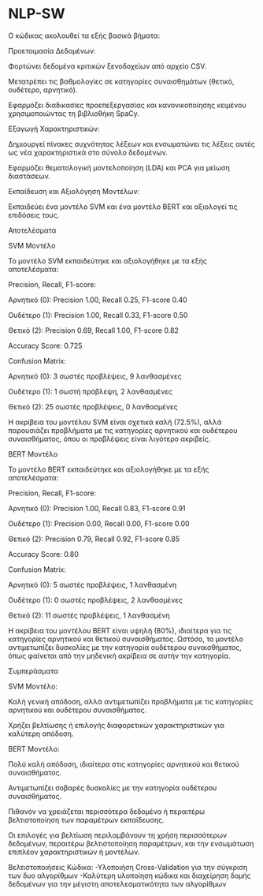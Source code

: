# NLP-SW 

Ο κώδικας ακολουθεί τα εξής βασικά βήματα: 

  

Προετοιμασία Δεδομένων: 

  

Φορτώνει δεδομένα κριτικών ξενοδοχείων από αρχείο CSV. 

Μετατρέπει τις βαθμολογίες σε κατηγορίες συναισθημάτων (θετικό, ουδέτερο, αρνητικό). 

Εφαρμόζει διαδικασίες προεπεξεργασίας και κανονικοποίησης κειμένου χρησιμοποιώντας τη βιβλιοθήκη SpaCy. 

Εξαγωγή Χαρακτηριστικών: 

  

Δημιουργεί πίνακες συχνότητας λέξεων και ενσωματώνει τις λέξεις αυτές ως νέα χαρακτηριστικά στο σύνολο δεδομένων. 

Εφαρμόζει θεματολογική μοντελοποίηση (LDA) και PCA για μείωση διαστάσεων. 

Εκπαίδευση και Αξιολόγηση Μοντέλων: 

  

Εκπαιδεύει ένα μοντέλο SVM και ένα μοντέλο BERT και αξιολογεί τις επιδόσεις τους. 

  

Αποτελέσματα 

SVM Μοντέλο 

Το μοντέλο SVM εκπαιδεύτηκε και αξιολογήθηκε με τα εξής αποτελέσματα: 

  

Precision, Recall, F1-score: 

  

Αρνητικό (0): Precision 1.00, Recall 0.25, F1-score 0.40 

Ουδέτερο (1): Precision 1.00, Recall 0.33, F1-score 0.50 

Θετικό (2): Precision 0.69, Recall 1.00, F1-score 0.82 

Accuracy Score: 0.725 

  

Confusion Matrix: 

  

Αρνητικό (0): 3 σωστές προβλέψεις, 9 λανθασμένες 

Ουδέτερο (1): 1 σωστή πρόβλεψη, 2 λανθασμένες 

Θετικό (2): 25 σωστές προβλέψεις, 0 λανθασμένες 

Η ακρίβεια του μοντέλου SVM είναι σχετικά καλή (72.5%), αλλά παρουσιάζει προβλήματα με τις κατηγορίες αρνητικού και ουδέτερου συναισθήματος, όπου οι προβλέψεις είναι λιγότερο ακριβείς. 

  

BERT Μοντέλο 

Το μοντέλο BERT εκπαιδεύτηκε και αξιολογήθηκε με τα εξής αποτελέσματα: 

  

Precision, Recall, F1-score: 

  

Αρνητικό (0): Precision 1.00, Recall 0.83, F1-score 0.91 

Ουδέτερο (1): Precision 0.00, Recall 0.00, F1-score 0.00 

Θετικό (2): Precision 0.79, Recall 0.92, F1-score 0.85 

Accuracy Score: 0.80 

  

Confusion Matrix: 

  

Αρνητικό (0): 5 σωστές προβλέψεις, 1 λανθασμένη 

Ουδέτερο (1): 0 σωστές προβλέψεις, 2 λανθασμένες 

Θετικό (2): 11 σωστές προβλέψεις, 1 λανθασμένη 

Η ακρίβεια του μοντέλου BERT είναι υψηλή (80%), ιδιαίτερα για τις κατηγορίες αρνητικού και θετικού συναισθήματος. Ωστόσο, το μοντέλο αντιμετωπίζει δυσκολίες με την κατηγορία ουδέτερου συναισθήματος, όπως φαίνεται από την μηδενική ακρίβεια σε αυτήν την κατηγορία. 

  

Συμπεράσματα 

SVM Μοντέλο: 

  

Καλή γενική απόδοση, αλλά αντιμετωπίζει προβλήματα με τις κατηγορίες αρνητικού και ουδέτερου συναισθήματος. 

Χρήζει βελτίωσης ή επιλογής διαφορετικών χαρακτηριστικών για καλύτερη απόδοση. 

BERT Μοντέλο: 

  

Πολύ καλή απόδοση, ιδιαίτερα στις κατηγορίες αρνητικού και θετικού συναισθήματος. 

Αντιμετωπίζει σοβαρές δυσκολίες με την κατηγορία ουδέτερου συναισθήματος. 

Πιθανόν να χρειάζεται περισσότερα δεδομένα ή περαιτέρω βελτιστοποίηση των παραμέτρων εκπαίδευσης. 

Οι επιλογές για βελτίωση περιλαμβάνουν τη χρήση περισσότερων δεδομένων, περαιτέρω βελτιστοποίηση παραμέτρων, και την ενσωμάτωση επιπλέον χαρακτηριστικών ή μοντέλων. 

Βελτιστοποιήσεις Κώδικα:
-Υλοποιήση Cross-Validation για την σύγκριση των δυο αλγορίθμων
-Καλύτερη υλοποίηση κώδικα και διαχείρηση δομής δεδομένων για την μέγιστη αποτελεσματικότητα των αλγορίθμων
